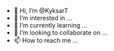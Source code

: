 - 👋 Hi, I’m @KyksarT
- 👀 I’m interested in ...
- 🌱 I’m currently learning ...
- 💞️ I’m looking to collaborate on ...
- 📫 How to reach me ...

<!---
KyksarT/KyksarT is a ✨ special ✨ repository because its `README.md` (this file) appears on your GitHub profile.
You can click the Preview link to take a look at your changes.
--->
